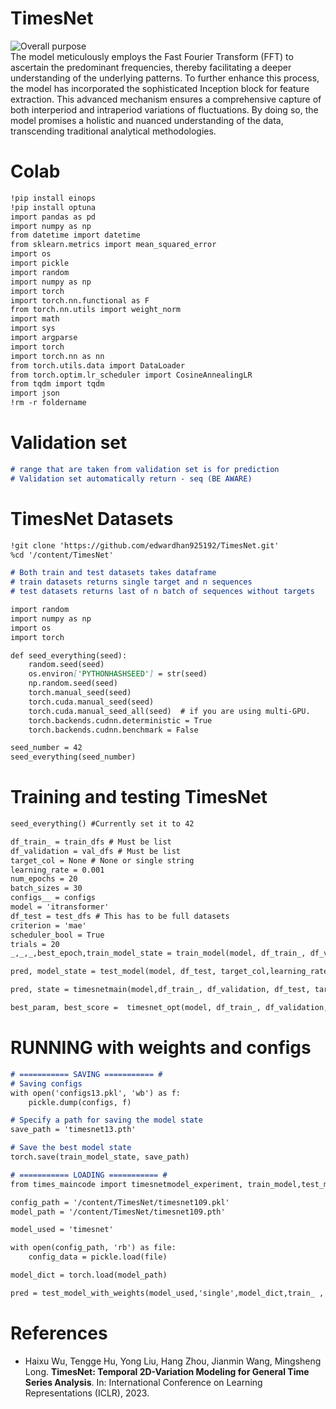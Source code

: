 # TimesNet 
![Overall purpose](https://github.com/edwardhan925192/Project3/assets/127165920/d1fb6548-e819-4ece-ba9e-e3922bba8c3e)  
The model meticulously employs the Fast Fourier Transform (FFT) to ascertain the predominant frequencies, thereby facilitating a deeper understanding of the underlying patterns. To further enhance this process, the model has incorporated the sophisticated Inception block for feature extraction. This advanced mechanism ensures a comprehensive capture of both interperiod and intraperiod variations of fluctuations. By doing so, the model promises a holistic and nuanced understanding of the data, transcending traditional analytical methodologies.

# Colab
```markdown
!pip install einops
!pip install optuna
import pandas as pd
import numpy as np
from datetime import datetime
from sklearn.metrics import mean_squared_error
import os
import pickle
import random
import numpy as np
import torch
import torch.nn.functional as F
from torch.nn.utils import weight_norm
import math
import sys
import argparse
import torch
import torch.nn as nn
from torch.utils.data import DataLoader
from torch.optim.lr_scheduler import CosineAnnealingLR
from tqdm import tqdm
import json
!rm -r foldername
```
# Validation set 
```markdown
# range that are taken from validation set is for prediction
# Validation set automatically return - seq (BE AWARE) 
```
# TimesNet Datasets
```markdown
!git clone 'https://github.com/edwardhan925192/TimesNet.git'
%cd '/content/TimesNet'

# Both train and test datasets takes dataframe
# train datasets returns single target and n sequences
# test datasets returns last of n batch of sequences without targets

import random
import numpy as np
import os
import torch

def seed_everything(seed):
    random.seed(seed)
    os.environ['PYTHONHASHSEED'] = str(seed)
    np.random.seed(seed)
    torch.manual_seed(seed)
    torch.cuda.manual_seed(seed)
    torch.cuda.manual_seed_all(seed)  # if you are using multi-GPU.
    torch.backends.cudnn.deterministic = True
    torch.backends.cudnn.benchmark = False

seed_number = 42
seed_everything(seed_number)

```
# Training and testing TimesNet
```markdown
seed_everything() #Currently set it to 42 

df_train_ = train_dfs # Must be list
df_validation = val_dfs # Must be list 
target_col = None # None or single string 
learning_rate = 0.001
num_epochs = 20
batch_sizes = 30
configs__ = configs
model = 'itransformer'
df_test = test_dfs # This has to be full datasets 
criterion = 'mae'
scheduler_bool = True 
trials = 20 
_,_,_,best_epoch,train_model_state = train_model(model, df_train_, df_validation, target_col, learning_rate, num_epochs, batch_sizes, configs, criterion, scheduler_bool)

pred, model_state = test_model(model, df_test, target_col,learning_rate, best_epoch,batch_sizes, configs, criterion, scheduler_bool)

pred, state = timesnetmain(model,df_train_, df_validation, df_test, target_col, learning_rate, num_epochs, batch_sizes, configs, criterion, schedular_bool)

best_param, best_score =  timesnet_opt(model, df_train_, df_validation, target_col, learning_rate, num_epochs, batch_sizes, configs, criterion, scheduler_bool,trials)
```
# RUNNING with weights and configs 
```markdown
# =========== SAVING =========== #
# Saving configs
with open('configs13.pkl', 'wb') as f:
    pickle.dump(configs, f)

# Specify a path for saving the model state
save_path = 'timesnet13.pth'

# Save the best model state
torch.save(train_model_state, save_path)

# =========== LOADING =========== #
from times_maincode import timesnetmodel_experiment, train_model,test_model,test_model_with_weights

config_path = '/content/TimesNet/timesnet109.pkl'
model_path = '/content/TimesNet/timesnet109.pth'

model_used = 'timesnet'

with open(config_path, 'rb') as file:
    config_data = pickle.load(file)

model_dict = torch.load(model_path)

pred = test_model_with_weights(model_used,'single',model_dict,train_ ,'평균기온',1, config_data )
```

# References 
- Haixu Wu, Tengge Hu, Yong Liu, Hang Zhou, Jianmin Wang, Mingsheng Long. **TimesNet: Temporal 2D-Variation Modeling for General Time Series Analysis**. In: International Conference on Learning Representations (ICLR), 2023.  



